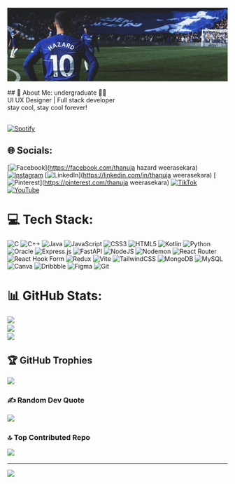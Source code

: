   <p><img src="Eden Hazard.jpeg" alt="Header image"></p>
## 💫 About Me:
undergraduate 👨‍🎓<br>UI UX Designer | Full stack developer <br>stay cool, stay cool forever!<br>
<p>&nbsp; <br> <a href="[https://open.spotify.com/user/Hazardoes!](https://open.spotify.com/user/312ilcb7aui5h2tj4jj5isipxlbu?si=43662b3a2c6f4c5e)"><img src="https://novatorem.vercel.app/api/spotify" alt="Spotify"></a></p>


## 🌐 Socials:
[![Facebook](https://img.shields.io/badge/Facebook-%231877F2.svg?logo=Facebook&logoColor=white)](https://facebook.com/thanuja hazard weerasekara) [![Instagram](https://img.shields.io/badge/Instagram-%23E4405F.svg?logo=Instagram&logoColor=white)](https://instagram.com/thanuxj) [![LinkedIn](https://img.shields.io/badge/LinkedIn-%230077B5.svg?logo=linkedin&logoColor=white)](https://linkedin.com/in/thanuja weerasekara) [![Pinterest](https://img.shields.io/badge/Pinterest-%23E60023.svg?logo=Pinterest&logoColor=white)](https://pinterest.com/thanuja weerasekara) [![TikTok](https://img.shields.io/badge/TikTok-%23000000.svg?logo=TikTok&logoColor=white)](https://tiktok.com/@hazardoes!) [![YouTube](https://img.shields.io/badge/YouTube-%23FF0000.svg?logo=YouTube&logoColor=white)](https://youtube.com/@hazardoes) 

# 💻 Tech Stack:
![C](https://img.shields.io/badge/c-%2300599C.svg?style=for-the-badge&logo=c&logoColor=white) ![C++](https://img.shields.io/badge/c++-%2300599C.svg?style=for-the-badge&logo=c%2B%2B&logoColor=white) ![Java](https://img.shields.io/badge/java-%23ED8B00.svg?style=for-the-badge&logo=openjdk&logoColor=white) ![JavaScript](https://img.shields.io/badge/javascript-%23323330.svg?style=for-the-badge&logo=javascript&logoColor=%23F7DF1E) ![CSS3](https://img.shields.io/badge/css3-%231572B6.svg?style=for-the-badge&logo=css3&logoColor=white) ![HTML5](https://img.shields.io/badge/html5-%23E34F26.svg?style=for-the-badge&logo=html5&logoColor=white) ![Kotlin](https://img.shields.io/badge/kotlin-%237F52FF.svg?style=for-the-badge&logo=kotlin&logoColor=white) ![Python](https://img.shields.io/badge/python-3670A0?style=for-the-badge&logo=python&logoColor=ffdd54) ![Oracle](https://img.shields.io/badge/Oracle-F80000?style=for-the-badge&logo=oracle&logoColor=white) ![Express.js](https://img.shields.io/badge/express.js-%23404d59.svg?style=for-the-badge&logo=express&logoColor=%2361DAFB) ![FastAPI](https://img.shields.io/badge/FastAPI-005571?style=for-the-badge&logo=fastapi) ![NodeJS](https://img.shields.io/badge/node.js-6DA55F?style=for-the-badge&logo=node.js&logoColor=white) ![Nodemon](https://img.shields.io/badge/NODEMON-%23323330.svg?style=for-the-badge&logo=nodemon&logoColor=%BBDEAD) ![React Router](https://img.shields.io/badge/React_Router-CA4245?style=for-the-badge&logo=react-router&logoColor=white) ![React Hook Form](https://img.shields.io/badge/React%20Hook%20Form-%23EC5990.svg?style=for-the-badge&logo=reacthookform&logoColor=white) ![Redux](https://img.shields.io/badge/redux-%23593d88.svg?style=for-the-badge&logo=redux&logoColor=white) ![Vite](https://img.shields.io/badge/vite-%23646CFF.svg?style=for-the-badge&logo=vite&logoColor=white) ![TailwindCSS](https://img.shields.io/badge/tailwindcss-%2338B2AC.svg?style=for-the-badge&logo=tailwind-css&logoColor=white) ![MongoDB](https://img.shields.io/badge/MongoDB-%234ea94b.svg?style=for-the-badge&logo=mongodb&logoColor=white) ![MySQL](https://img.shields.io/badge/mysql-4479A1.svg?style=for-the-badge&logo=mysql&logoColor=white) ![Canva](https://img.shields.io/badge/Canva-%2300C4CC.svg?style=for-the-badge&logo=Canva&logoColor=white) ![Dribbble](https://img.shields.io/badge/Dribbble-EA4C89?style=for-the-badge&logo=dribbble&logoColor=white) ![Figma](https://img.shields.io/badge/figma-%23F24E1E.svg?style=for-the-badge&logo=figma&logoColor=white) ![Git](https://img.shields.io/badge/git-%23F05033.svg?style=for-the-badge&logo=git&logoColor=white)
# 📊 GitHub Stats:
![](https://github-readme-stats.vercel.app/api?username=thanuxj1&theme=dark&hide_border=false&include_all_commits=false&count_private=false)<br/>
![](https://nirzak-streak-stats.vercel.app/?user=thanuxj1&theme=dark&hide_border=false)<br/>
![](https://github-readme-stats.vercel.app/api/top-langs/?username=thanuxj1&theme=dark&hide_border=false&include_all_commits=false&count_private=false&layout=compact)

## 🏆 GitHub Trophies
![](https://github-profile-trophy.vercel.app/?username=thanuxj1&theme=radical&no-frame=false&no-bg=true&margin-w=4)

### ✍️ Random Dev Quote
![](https://quotes-github-readme.vercel.app/api?type=horizontal&theme=radical)

### 🔝 Top Contributed Repo
![](https://github-contributor-stats.vercel.app/api?username=thanuxj1&limit=5&theme=dark&combine_all_yearly_contributions=true)

---
[![](https://visitcount.itsvg.in/api?id=thanuxj1&icon=0&color=0)](https://visitcount.itsvg.in)

<!-- Proudly created with GPRM ( https://gprm.itsvg.in ) -->
